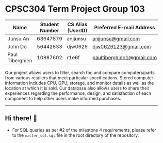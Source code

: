 # CPSC304 Term Project Group 103

| Name             | Student Number | CS Alias (UserID) | Preferred E-mail Address   |
|------------------|----------------|-------------------|----------------------------|
|      Junsu An    |    63647879    |      anjjunsu     |      anjjunsu@gmail.com    |
|      John Do     |    56442833    |       djw0626     |    djw0626123@gmail.com    |
| Paul Tiberghien  |    10887602    |       r1e6f       | paultiberghien1@gmail.com  |

Our project allows users to filter, search for, and compare computers/parts from various retailers that meet particular specifications. Stored computer information includes CPU, GPU, storage, and monitor details as well as the location at which it is sold. Our database also allows users to share their experiences regarding the performance, design, and satisfaction of each component to help other users make informed purchases.

---

## Hi there! 👋

- For SQL queries as per #2 of the milestone 4 requirements, please refer to the `master_sql.sql` file in the root directory of the repository.
